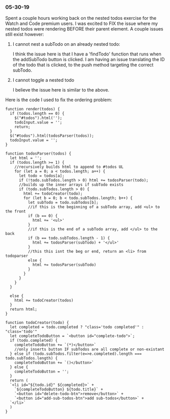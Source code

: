 ### 05-30-19
Spent a couple hours working back on the nested todos exercise for the Watch and Code premium users. I was excited to FIX the issue where my nested todos were rendering BEFORE their parent element.
A couple issues still exist however:

1. I cannot nest a subTodo on an already nested todo:

   I think the issue here is that I have a 'findTodo' function that runs when the addSubTodo button is clicked. I am having an issue translating the ID of the todo that is clicked, to the push method targeting the correct subTodo.

2. I cannot toggle a nested todo

   I believe the issue here is similar to the above.

Here is the code I used to fix the ordering problem:
```
function render(todos) {
  if (todos.length == 0) {
    $("#todos").html('');
    todoInput.value = '';
    return;
  }
  $("#todos").html(todosParser(todos));
  todoInput.value = '';
}

function todosParser(todos) {
  let html = '';
  if (todos.length >= 1) {
    //recursively builds html to append to #todos UL
    for (let a = 0; a < todos.length; a++) {
      let todo = todos[a];
      if (!todo.subTodos.length > 0) html += todosParser(todo);
      //builds up the inner arrays if subTodo exists
      if (todo.subTodos.length > 0) {
        html += todoCreator(todo);
        for (let b = 0; b < todo.subTodos.length; b++) {
          let subTodo = todo.subTodos[b];
          //if this is the beginning of a subTodo array, add <ul> to the front
          if (b == 0) {
            html += '<ul>'
          }
          //if this is the end of a subTodo array, add </ul> to the back
          if (b == todo.subTodos.length - 1) {
            html += todosParser(subTodo) + '</ul>'
          }
          //this this isnt the beg or end, return an <li> from todoparser
          else {
            html += todosParser(subTodo)
          }
        }
      }
    }
  }

  else {
    html += todoCreator(todos)
  }
  return html;
}

function todoCreator(todo) {
  let completed = todo.completed ? "class='todo completed'" : "class='todo'"
  let completeTodoButton = `<button id="complete-todo">`;
  if (todo.completed) {
    completeTodoButton += `(*)</button>`
    //only inserts button IF subTodos are all complete or non-existant
  } else if (todo.subTodos.filter(e=>e.completed).length === todo.subTodos.length) {
    completeTodoButton += `()</button>`
  } else {
    completeTodoButton = '';
  }
  return (
  `<li id="${todo.id}" ${completed}>` +
    `${completeTodoButton} ${todo.title}` +
    `<button id="delete-todo-btn">remove</button>` +
    `<button id="add-sub-todos-btn">add sub-todos</button>` +
  `</li>`
  )
}
```
